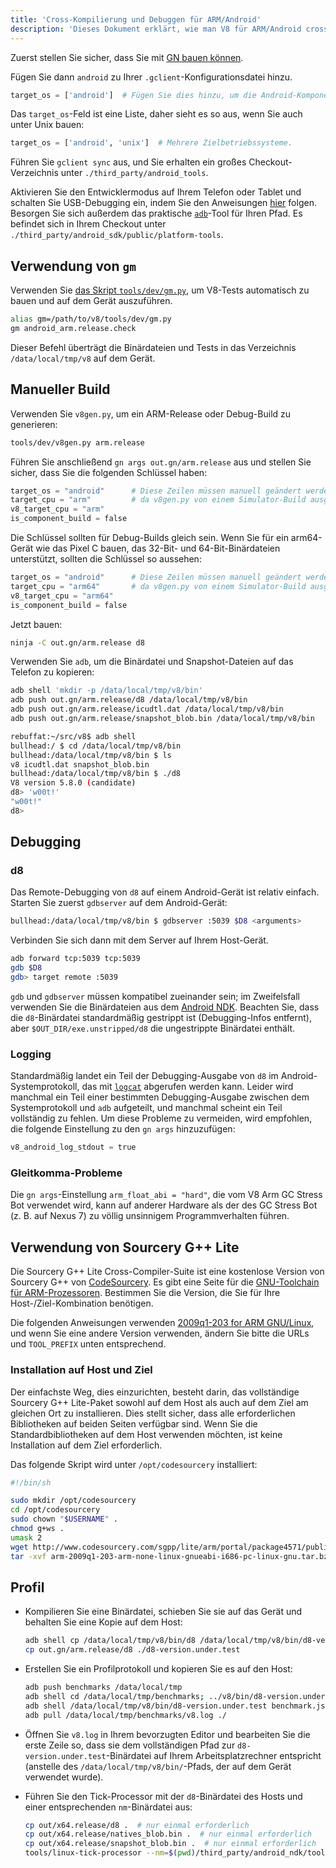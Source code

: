 ```yaml
---
title: 'Cross-Kompilierung und Debuggen für ARM/Android'
description: 'Dieses Dokument erklärt, wie man V8 für ARM/Android cross-kompiliert und wie man es debuggt.'
---
```

Zuerst stellen Sie sicher, dass Sie mit [GN bauen können](/docs/build-gn).

Fügen Sie dann `android` zu Ihrer `.gclient`-Konfigurationsdatei hinzu.

```python
target_os = ['android']  # Fügen Sie dies hinzu, um die Android-Komponenten auszuchecken.
```

Das `target_os`-Feld ist eine Liste, daher sieht es so aus, wenn Sie auch unter Unix bauen:

```python
target_os = ['android', 'unix']  # Mehrere Zielbetriebssysteme.
```

Führen Sie `gclient sync` aus, und Sie erhalten ein großes Checkout-Verzeichnis unter `./third_party/android_tools`.

Aktivieren Sie den Entwicklermodus auf Ihrem Telefon oder Tablet und schalten Sie USB-Debugging ein, indem Sie den Anweisungen [hier](https://developer.android.com/studio/run/device.html) folgen. Besorgen Sie sich außerdem das praktische [`adb`](https://developer.android.com/studio/command-line/adb.html)-Tool für Ihren Pfad. Es befindet sich in Ihrem Checkout unter `./third_party/android_sdk/public/platform-tools`.

## Verwendung von `gm`

Verwenden Sie [das Skript `tools/dev/gm.py`](/docs/build-gn#gm), um V8-Tests automatisch zu bauen und auf dem Gerät auszuführen.

```bash
alias gm=/path/to/v8/tools/dev/gm.py
gm android_arm.release.check
```

Dieser Befehl überträgt die Binärdateien und Tests in das Verzeichnis `/data/local/tmp/v8` auf dem Gerät.

## Manueller Build

Verwenden Sie `v8gen.py`, um ein ARM-Release oder Debug-Build zu generieren:

```bash
tools/dev/v8gen.py arm.release
```

Führen Sie anschließend `gn args out.gn/arm.release` aus und stellen Sie sicher, dass Sie die folgenden Schlüssel haben:

```python
target_os = "android"      # Diese Zeilen müssen manuell geändert werden
target_cpu = "arm"         # da v8gen.py von einem Simulator-Build ausgeht.
v8_target_cpu = "arm"
is_component_build = false
```

Die Schlüssel sollten für Debug-Builds gleich sein. Wenn Sie für ein arm64-Gerät wie das Pixel C bauen, das 32-Bit- und 64-Bit-Binärdateien unterstützt, sollten die Schlüssel so aussehen:

```python
target_os = "android"      # Diese Zeilen müssen manuell geändert werden
target_cpu = "arm64"       # da v8gen.py von einem Simulator-Build ausgeht.
v8_target_cpu = "arm64"
is_component_build = false
```

Jetzt bauen:

```bash
ninja -C out.gn/arm.release d8
```

Verwenden Sie `adb`, um die Binärdatei und Snapshot-Dateien auf das Telefon zu kopieren:

```bash
adb shell 'mkdir -p /data/local/tmp/v8/bin'
adb push out.gn/arm.release/d8 /data/local/tmp/v8/bin
adb push out.gn/arm.release/icudtl.dat /data/local/tmp/v8/bin
adb push out.gn/arm.release/snapshot_blob.bin /data/local/tmp/v8/bin
```

```bash
rebuffat:~/src/v8$ adb shell
bullhead:/ $ cd /data/local/tmp/v8/bin
bullhead:/data/local/tmp/v8/bin $ ls
v8 icudtl.dat snapshot_blob.bin
bullhead:/data/local/tmp/v8/bin $ ./d8
V8 version 5.8.0 (candidate)
d8> 'w00t!'
"w00t!"
d8>
```

## Debugging

### d8

Das Remote-Debugging von `d8` auf einem Android-Gerät ist relativ einfach. Starten Sie zuerst `gdbserver` auf dem Android-Gerät:

```bash
bullhead:/data/local/tmp/v8/bin $ gdbserver :5039 $D8 <arguments>
```

Verbinden Sie sich dann mit dem Server auf Ihrem Host-Gerät.

```bash
adb forward tcp:5039 tcp:5039
gdb $D8
gdb> target remote :5039
```

`gdb` und `gdbserver` müssen kompatibel zueinander sein; im Zweifelsfall verwenden Sie die Binärdateien aus dem [Android NDK](https://developer.android.com/ndk). Beachten Sie, dass die `d8`-Binärdatei standardmäßig gestrippt ist (Debugging-Infos entfernt), aber `$OUT_DIR/exe.unstripped/d8` die ungestrippte Binärdatei enthält.

### Logging

Standardmäßig landet ein Teil der Debugging-Ausgabe von `d8` im Android-Systemprotokoll, das mit [`logcat`](https://developer.android.com/studio/command-line/logcat) abgerufen werden kann. Leider wird manchmal ein Teil einer bestimmten Debugging-Ausgabe zwischen dem Systemprotokoll und `adb` aufgeteilt, und manchmal scheint ein Teil vollständig zu fehlen. Um diese Probleme zu vermeiden, wird empfohlen, die folgende Einstellung zu den `gn args` hinzuzufügen:

```python
v8_android_log_stdout = true
```

### Gleitkomma-Probleme

Die `gn args`-Einstellung `arm_float_abi = "hard"`, die vom V8 Arm GC Stress Bot verwendet wird, kann auf anderer Hardware als der des GC Stress Bot (z. B. auf Nexus 7) zu völlig unsinnigem Programmverhalten führen.

## Verwendung von Sourcery G++ Lite

Die Sourcery G++ Lite Cross-Compiler-Suite ist eine kostenlose Version von Sourcery G++ von [CodeSourcery](http://www.codesourcery.com/). Es gibt eine Seite für die [GNU-Toolchain für ARM-Prozessoren](http://www.codesourcery.com/sgpp/lite/arm). Bestimmen Sie die Version, die Sie für Ihre Host-/Ziel-Kombination benötigen.

Die folgenden Anweisungen verwenden [2009q1-203 for ARM GNU/Linux](http://www.codesourcery.com/sgpp/lite/arm/portal/release858), und wenn Sie eine andere Version verwenden, ändern Sie bitte die URLs und `TOOL_PREFIX` unten entsprechend.

### Installation auf Host und Ziel

Der einfachste Weg, dies einzurichten, besteht darin, das vollständige Sourcery G++ Lite-Paket sowohl auf dem Host als auch auf dem Ziel am gleichen Ort zu installieren. Dies stellt sicher, dass alle erforderlichen Bibliotheken auf beiden Seiten verfügbar sind. Wenn Sie die Standardbibliotheken auf dem Host verwenden möchten, ist keine Installation auf dem Ziel erforderlich.

Das folgende Skript wird unter `/opt/codesourcery` installiert:

```bash
#!/bin/sh

sudo mkdir /opt/codesourcery
cd /opt/codesourcery
sudo chown "$USERNAME" .
chmod g+ws .
umask 2
wget http://www.codesourcery.com/sgpp/lite/arm/portal/package4571/public/arm-none-linux-gnueabi/arm-2009q1-203-arm-none-linux-gnueabi-i686-pc-linux-gnu.tar.bz2
tar -xvf arm-2009q1-203-arm-none-linux-gnueabi-i686-pc-linux-gnu.tar.bz2
```

## Profil

- Kompilieren Sie eine Binärdatei, schieben Sie sie auf das Gerät und behalten Sie eine Kopie auf dem Host:

    ```bash
    adb shell cp /data/local/tmp/v8/bin/d8 /data/local/tmp/v8/bin/d8-version.under.test
    cp out.gn/arm.release/d8 ./d8-version.under.test
    ```

- Erstellen Sie ein Profilprotokoll und kopieren Sie es auf den Host:

    ```bash
    adb push benchmarks /data/local/tmp
    adb shell cd /data/local/tmp/benchmarks; ../v8/bin/d8-version.under.test run.js --prof
    adb shell /data/local/tmp/v8/bin/d8-version.under.test benchmark.js --prof
    adb pull /data/local/tmp/benchmarks/v8.log ./
    ```

- Öffnen Sie `v8.log` in Ihrem bevorzugten Editor und bearbeiten Sie die erste Zeile so, dass sie dem vollständigen Pfad zur `d8-version.under.test`-Binärdatei auf Ihrem Arbeitsplatzrechner entspricht (anstelle des `/data/local/tmp/v8/bin/`-Pfads, der auf dem Gerät verwendet wurde).

- Führen Sie den Tick-Processor mit der `d8`-Binärdatei des Hosts und einer entsprechenden `nm`-Binärdatei aus:

    ```bash
    cp out/x64.release/d8 .  # nur einmal erforderlich
    cp out/x64.release/natives_blob.bin .  # nur einmal erforderlich
    cp out/x64.release/snapshot_blob.bin .  # nur einmal erforderlich
    tools/linux-tick-processor --nm=$(pwd)/third_party/android_ndk/toolchains/arm-linux-androideabi-4.9/prebuilt/linux-x86_64/bin/arm-linux-androideabi-nm
    ```
